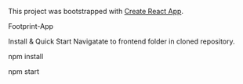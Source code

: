 This project was bootstrapped with [Create React App](https://github.com/facebookincubator/create-react-app).

Footprint-App

Install & Quick Start
Navigatate to frontend folder in cloned repository.

npm install

npm start
